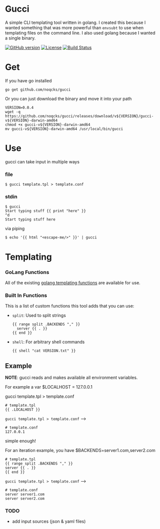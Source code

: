# Gucci

A simple CLI templating tool written in golang. I created this because I wanted something that was more powerful than `envsubt` to use when templating files on the command line. I also used golang because I wanted a single binary.

[![GitHub version](https://badge.fury.io/gh/noqcks%2Fgucci.svg)](https://badge.fury.io/gh/noqcks%2Fgucci)
[![License](https://img.shields.io/github/license/noqcks/gucci.svg)](https://github.com/noqcks/gucci/blob/master/LICENSE)
[![Build Status](https://travis-ci.org/noqcks/gucci.svg?branch=master)](https://travis-ci.org/noqcks/gucci)

# Get

If you have go installed

```
go get github.com/noqcks/gucci
```

Or you can just download the binary and move it into your path

```
VERSION=0.0.4
wget -q https://github.com/noqcks/gucci/releases/download/v${VERSION}/gucci-v${VERSION}-darwin-amd64
chmod +x gucci-v${VERSION}-darwin-amd64
mv gucci-v${VERSION}-darwin-amd64 /usr/local/bin/gucci
```


# Use

gucci can take input in multiple ways

### file

```
$ gucci template.tpl > template.conf
```

### stdin

```
$ gucci
Start typing stuff {{ print "here" }}
^d
Start typing stuff here
```

via piping

```
$ echo '{{ html "<escape-me/>" }}' | gucci
```

# Templating

### GoLang Functions

All of the existing [golang templating functions](https://golang.org/pkg/text/template/#hdr-Functions) are available for use.

### Built In Functions

This is a list of custom functions this tool adds that you can use:

- `split`: Used to split strings

  ```
  {{ range split .BACKENDS "," }}
    server {{ . }}
  {{ end }}
  ```

- `shell`: For arbitrary shell commands

   ```
   {{ shell "cat VERSION.txt" }}
   ```

## Example

**NOTE**: gucci reads and makes available all environment variables.

For example a var $LOCALHOST = 127.0.0.1

gucci template.tpl > template.conf


```
# template.tpl
{{ .LOCALHOST }}
```

`gucci template.tpl > template.conf` -->

```
# template.conf
127.0.0.1
```

simple enough!

For an iteration example, you have $BACKENDS=server1.com,server2.com

```
# template.tpl
{{ range split .BACKENDS "," }}
server {{ . }}
{{ end }}
```

`gucci template.tpl > template.conf` -->


```
# template.conf
server server1.com
server server2.com
```

### TODO

- add input sources (json & yaml files)
